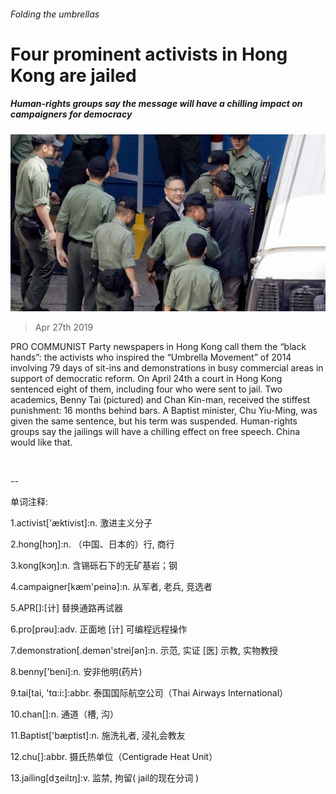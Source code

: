 ###### Folding the umbrellas

# Four prominent activists in Hong Kong are jailed 

##### Human-rights groups say the message will have a chilling impact on campaigners for democracy 

![image](images/20190427_CNP002_0.jpg) 

> Apr 27th 2019 

PRO COMMUNIST Party newspapers in Hong Kong call them the “black hands”: the activists who inspired the “Umbrella Movement” of 2014 involving 79 days of sit-ins and demonstrations in busy commercial areas in support of democratic reform. On April 24th a court in Hong Kong sentenced eight of them, including four who were sent to jail. Two academics, Benny Tai (pictured) and Chan Kin-man, received the stiffest punishment: 16 months behind bars. A Baptist minister, Chu Yiu-Ming, was given the same sentence, but his term was suspended. Human-rights groups say the jailings will have a chilling effect on free speech. China would like that. 

  

-- 

 单词注释:

1.activist['æktivist]:n. 激进主义分子 

2.hong[hɔŋ]:n. （中国、日本的）行, 商行 

3.kong[kɔŋ]:n. 含锡砾石下的无矿基岩；钢 

4.campaigner[kæm'peinә]:n. 从军者, 老兵, 竞选者 

5.APR[]:[计] 替换通路再试器 

6.pro[prәu]:adv. 正面地 [计] 可编程远程操作 

7.demonstration[.demәn'streiʃәn]:n. 示范, 实证 [医] 示教, 实物教授 

8.benny['beni]:n. 安非他明(药片) 

9.tai[tai, 'tɑ:i:]:abbr. 泰国国际航空公司（Thai Airways International） 

10.chan[]:n. 通道（槽, 沟） 

11.Baptist['bæptist]:n. 施洗礼者, 浸礼会教友 

12.chu[]:abbr. 摄氏热单位（Centigrade Heat Unit） 

13.jailing[dʒeilɪŋ]:v. 监禁, 拘留( jail的现在分词 ) 


